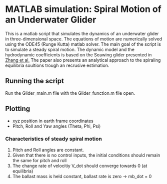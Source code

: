 # MATLAB simulation:  Spiral Motion of an Underwater Glider

This is a matlab script that simulates the dynamics of an underwater glider in three-dimensional space. The equations of motion are numerically solved using the ODE45 (Runge Kutta) matlab solver.
The main goal of the script is to simulate a steady spiral motion.
 The dynamic model and the hydrodynamic coefficients is based on the Seawing glider presented in [Zhang et al.](https://www.researchgate.net/publication/256817942_Spiraling_motion_of_underwater_gliders_Modeling_analysis_and_experimental_results) 
The paper also presents an analytical approach to the spiraling equilibria soultions trough an recrusive estimation. 

## Running the script
Run the Glider_main.m file with the Glider_function.m file open. 

## Plotting

* xyz position in earth frame coordinates
* Pitch, Roll and Yaw angles (Theta, Phi, Psi)

### Characteristics of steady spiral motion

1. Pitch and Roll angles are constant.
2. Given that there is no control inputs, the initial conditions should remain the same for pitch and roll 
3. The change rate of velocitiy V_dot should converge towards 0 (at equilibria)
4. The ballast mass is held constant, ballast rate is zero -> mb_dot = 0

